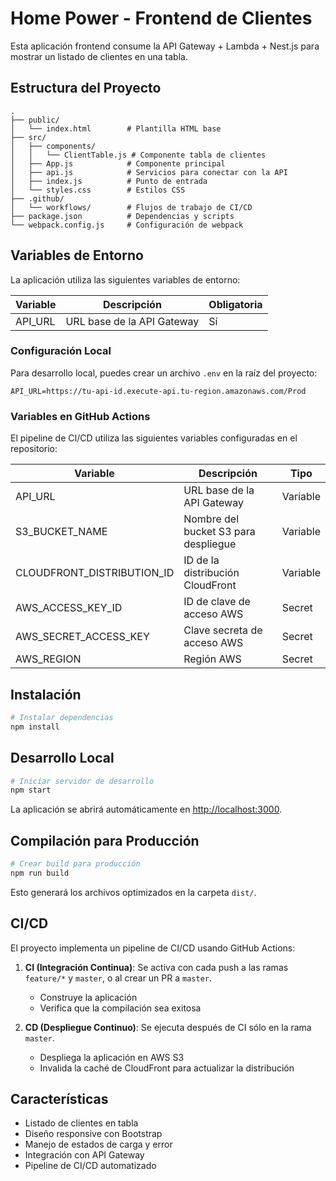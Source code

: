 # Home Power - Frontend de Clientes

Esta aplicación frontend consume la API Gateway + Lambda + Nest.js para mostrar un listado de clientes en una tabla.

## Estructura del Proyecto

```
.
├── public/
│   └── index.html        # Plantilla HTML base
├── src/
│   ├── components/
│   │   └── ClientTable.js # Componente tabla de clientes
│   ├── App.js            # Componente principal
│   ├── api.js            # Servicios para conectar con la API
│   ├── index.js          # Punto de entrada
│   └── styles.css        # Estilos CSS
├── .github/
│   └── workflows/        # Flujos de trabajo de CI/CD
├── package.json          # Dependencias y scripts
└── webpack.config.js     # Configuración de webpack
```

## Variables de Entorno

La aplicación utiliza las siguientes variables de entorno:

| Variable | Descripción | Obligatoria |
|----------|-------------|-------------|
| API_URL | URL base de la API Gateway | Sí |

### Configuración Local

Para desarrollo local, puedes crear un archivo `.env` en la raíz del proyecto:

```
API_URL=https://tu-api-id.execute-api.tu-region.amazonaws.com/Prod
```

### Variables en GitHub Actions

El pipeline de CI/CD utiliza las siguientes variables configuradas en el repositorio:

| Variable | Descripción | Tipo |
|----------|-------------|------|
| API_URL | URL base de la API Gateway | Variable |
| S3_BUCKET_NAME | Nombre del bucket S3 para despliegue | Variable |
| CLOUDFRONT_DISTRIBUTION_ID | ID de la distribución CloudFront | Variable |
| AWS_ACCESS_KEY_ID | ID de clave de acceso AWS | Secret |
| AWS_SECRET_ACCESS_KEY | Clave secreta de acceso AWS | Secret |
| AWS_REGION | Región AWS | Secret |

## Instalación

```bash
# Instalar dependencias
npm install
```

## Desarrollo Local

```bash
# Iniciar servidor de desarrollo
npm start
```

La aplicación se abrirá automáticamente en [http://localhost:3000](http://localhost:3000).

## Compilación para Producción

```bash
# Crear build para producción
npm run build
```

Esto generará los archivos optimizados en la carpeta `dist/`.

## CI/CD

El proyecto implementa un pipeline de CI/CD usando GitHub Actions:

1. **CI (Integración Continua)**: Se activa con cada push a las ramas `feature/*` y `master`, o al crear un PR a `master`.
   - Construye la aplicación
   - Verifica que la compilación sea exitosa

2. **CD (Despliegue Continuo)**: Se ejecuta después de CI sólo en la rama `master`.
   - Despliega la aplicación en AWS S3
   - Invalida la caché de CloudFront para actualizar la distribución

## Características

- Listado de clientes en tabla
- Diseño responsive con Bootstrap
- Manejo de estados de carga y error
- Integración con API Gateway
- Pipeline de CI/CD automatizado
